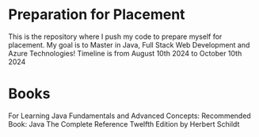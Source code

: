 # Preparation for Placement
This is the repository where I push my code to prepare myself for placement. My goal is to Master in Java, Full Stack Web Development and Azure Technologies! Timeline is from August 10th 2024 to October 10th 2024

# Books
For Learning Java Fundamentals and Advanced Concepts:
Recommended Book: Java The Complete Reference Twelfth Edition by Herbert Schildt
